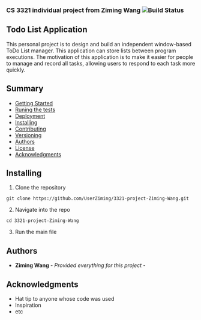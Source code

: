 ### CS 3321 individual project from Ziming Wang ![Build Status](https://travis-ci.com/UserZiming/3321-project-Ziming-Wang.svg?token=z93z1poJqyyuph9MohmK&branch=master)

## Todo List Application  
This personal project is to design and build an independent window-based ToDo List manager. This application can store lists between program executions. The motivation of this application is to make it easier for people to manage and record all tasks, allowing users to respond to each task more quickly.

## Summary

  - [Getting Started](#getting-started)
  - [Runing the tests](#running-the-tests)
  - [Deployment](#deployment)
  - [Installing](#installing)
  - [Contributing](#contributing)
  - [Versioning](#versioning)
  - [Authors](#authors)
  - [License](#license)
  - [Acknowledgments](#acknowledgments)

## Installing
  1. Clone the repository
  
    git clone https://github.com/UserZiming/3321-project-Ziming-Wang.git
  2. Navigate into the repo
  
    cd 3321-project-Ziming-Wang
  3. Run the main file


## Authors

  - **Ziming Wang** - *Provided everything for this project* -




## Acknowledgments

  - Hat tip to anyone whose code was used
  - Inspiration
  - etc
